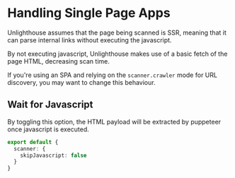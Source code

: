 # Handling Single Page Apps 

Unlighthouse assumes that the page being scanned is SSR,
meaning that it can parse internal links without executing the javascript.

By not executing javascript, Unlighthouse makes use of a basic fetch of the page HTML, decreasing scan time.

If you're using an SPA and relying on the `scanner.crawler` mode for URL discovery, you may want to change this behaviour.

## Wait for Javascript

By toggling this option, the HTML payload will be extracted by puppeteer once javascript is executed.

```ts
export default {
  scanner: {
    skipJavascript: false
  }
}
```


